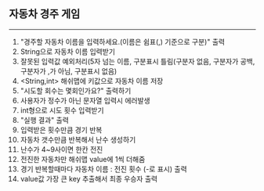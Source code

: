## 자동차 경주 게임

---------------------------------

1. "경주할 자동차 이름을 입력하세요.(이름은 쉼표(,) 기준으로 구분)" 출력
2. String으로 자동차 이름 입력받기
3. 잘못된 입력값 예외처리(5자 넘는 이름, 구분표시 틀림(구분자 없음, 구분자가 공백, 구분자가 ,가 아님, 구분표시 없음)
4. <String,int> 해쉬맵에 키값으로 자동차 이름 저장
5. "시도할 회수는 몇회인가요?" 출력하기
6. 사용자가 정수가 아닌 문자열 입력시 에러발생
7. int형으로 시도 횟수 입력받기
8. "실행 결과" 출력
9. 입력받은 횟수만큼 경기 반복
10. 자동차 갯수만큼 반복해서 난수 생성하기
11. 난수가 4~9사이면 한칸 전진
12. 전진한 자동차만 해쉬맵 value에 1씩 더해줌
13. 경기 반복할때마다 자동차 이름 : 전진 횟수 (-로 표시) 출력
14. value값 가장 큰 key 추출해서 최종 우승자 출력